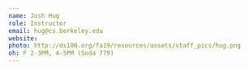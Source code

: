 ```yaml
---
name: Josh Hug
role: Instructor
email: hug@cs.berkeley.edu
website: 
photo: http://ds100.org/fa19/resources/assets/staff_pics/hug.png
oh: F 2-3PM, 4-5PM (Soda 779)
---
```

